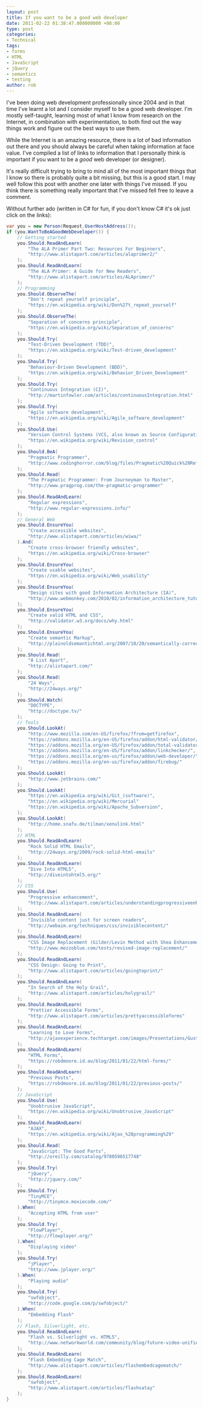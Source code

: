```yaml
---
layout: post
title: If you want to be a good web developer
date: 2011-02-22 01:38:47.000000000 +08:00
type: post
categories:
- Technical
tags:
- forms
- HTML
- JavaScript
- jQuery
- semantics
- testing
author: rob
---
```



I've been doing web development professionally since 2004 and in that time I've learnt a lot and I consider myself to be a good web developer. I'm mostly self-taught, learning most of what I know from research on the Internet, in combination with experimentation, to both find out the way things work and figure out the best ways to use them.



While the Internet is an amazing resource, there is a lot of bad information out there and you should always be careful when taking information at face value. I've compiled a list of links to information that I personally think is important if you want to be a *good* web developer (or designer).



It's really difficult trying to bring to mind all of the most important things that I know so there is probably quite a bit missing, but this is a good start. I may well follow this post with another one later with things I've missed. If you think there is something really important that I've missed fell free to leave a comment.



Without further ado (written in C# for fun, if you don't know C# it's ok just click on the links):



<!--more-->



```csharp
var you = new Person(Request.UserHostAddress());
if (you.WantToBeAGoodWebDeveloper()) {
	// Getting started
	you.Should.ReadAndLearn(
		"The ALA Primer Part Two: Resources For Beginners",
		"http://www.alistapart.com/articles/alaprimer2/"
	);
	you.Should.ReadAndLearn(
		"The ALA Primer: A Guide for New Readers",
		"http://www.alistapart.com/articles/ALAprimer/"
	);
	// Programming
	you.Should.ObserveThe(
		"Don't repeat yourself principle",
		"https://en.wikipedia.org/wiki/Don%27t_repeat_yourself"
	);
	you.Should.ObserveThe(
		"Separation of concerns principle",
		"https://en.wikipedia.org/wiki/Separation_of_concerns"
	);
	you.Should.Try(
		"Test-Driven Development (TDD)",
		"https://en.wikipedia.org/wiki/Test-driven_development"
	);
	you.Should.Try(
		"Behaviour-Driven Development (BDD)",
		"https://en.wikipedia.org/wiki/Behavior_Driven_Development"
	);
	you.Should.Try(
		"Continuous Integration (CI)",
		"http://martinfowler.com/articles/continuousIntegration.html"
	);
	you.Should.Try(
		"Agile software development",
		"https://en.wikipedia.org/wiki/Agile_software_development"
	);
	you.Should.Use(
		"Version Control Systems (VCS, also known as Source Configuration Management (SCM))",
		"https://en.wikipedia.org/wiki/Revision_control"
	);
	you.Should.BeA(
		"Pragmatic Programmer",
		"http://www.codinghorror.com/blog/files/Pragmatic%20Quick%20Reference.htm"
	);
	you.Should.Read(
		"The Pragmatic Programmer: From Journeyman to Master",
		"http://www.pragprog.com/the-pragmatic-programmer"
	);
	you.Should.ReadAndLearn(
		"Regular expressions",
		"http://www.regular-expressions.info/"
	);
	// General Web
	you.Should.EnsureYou(
		"Create accessible websites",
		"http://www.alistapart.com/articles/wiwa/"
	).And(
		"Create cross-browser friendly websites",
		"https://en.wikipedia.org/wiki/Cross-browser"
	);
	you.Should.EnsureYou(
		"Create usable websites",
		"https://en.wikipedia.org/wiki/Web_usability"
	);
	you.Should.EnsureYou(
		"Design sites with good Information Architecture (IA)",
		"http://www.webmonkey.com/2010/02/information_architecture_tutorial/"
	);
	you.Should.EnsureYou(
		"Create valid HTML and CSS",
		"http://validator.w3.org/docs/why.html"
	);
	you.Should.EnsureYou(
		"Create semantic Markup",
		"http://plainoldsemantichtml.org/2007/10/20/semantically-correct-html-benefits/"
	);
	you.Should.Read(
		"A List Apart",
		"http://alistapart.com/"
	);
	you.Should.Read(
		"24 Ways",
		"http://24ways.org/"
	);
	you.Should.Watch(
		"DOCTYPE",
		"http://doctype.tv/"
	);
	// Tools
	you.Should.LookAt(
		"http://www.mozilla.com/en-US/firefox/?from=getfirefox",
		"https://addons.mozilla.org/en-US/firefox/addon/html-validator/",
		"https://addons.mozilla.org/en-US/firefox/addon/total-validator/",
		"https://addons.mozilla.org/en-US/firefox/addon/linkchecker/",
		"https://addons.mozilla.org/en-us/firefox/addon/web-developer/",
		"https://addons.mozilla.org/en-us/firefox/addon/firebug/"
	);
	you.Should.LookAt(
		"http://www.jetbrains.com/"
	);
	you.Should.LookAt(
		"https://en.wikipedia.org/wiki/Git_(software)",
		"https://en.wikipedia.org/wiki/Mercurial"
		"https://en.wikipedia.org/wiki/Apache_Subversion",
	);
	you.Should.LookAt(
		"http://home.snafu.de/tilman/xenulink.html"
	);
	// HTML
	you.Should.ReadAndLearn(
		"Rock Solid HTML Emails",
		"http://24ways.org/2009/rock-solid-html-emails"
	);
	you.Should.ReadAndLearn(
		"Dive Into HTML5",
		"http://diveintohtml5.org/"
	);
	// CSS
	you.Should.Use(
		"Progressive enhancement",
		"http://www.alistapart.com/articles/understandingprogressiveenhancement/"
	);
	you.Should.ReadAndLearn(
		"Invisible content just for screen readers",
		"http://webaim.org/techniques/css/invisiblecontent/"
	);
	you.Should.ReadAndLearn(
		"CSS Image Replacement (Gilder/Levin Method with Shea Enhancement)",
		"http://www.mezzoblue.com/tests/revised-image-replacement/"
	);
	you.Should.ReadAndLearn(
		"CSS Design: Going to Print",
		"http://www.alistapart.com/articles/goingtoprint/"
	);
	you.Should.ReadAndLearn(
		"In Search of the Holy Grail",
		"http://www.alistapart.com/articles/holygrail/"
	);
	you.Should.ReadAndLearn(
		"Prettier Accessible Forms",
		"http://www.alistapart.com/articles/prettyaccessibleforms"
	);
	you.Should.ReadAndLearn(
		"Learning to Love Forms",
		"http://ajaxexperience.techtarget.com/images/Presentations/Gustafson_Aaron_Learning-to-love-forms.pdf"
	);
	you.Should.ReadAndLearn(
		"HTML Forms",
		"https://robdmoore.id.au/blog/2011/01/22/html-forms/"
	);
	you.Should.ReadAndLearn(
		"Previous Posts",
		"https://robdmoore.id.au/blog/2011/01/22/previous-posts/"
	);
	// JavaScript
	you.Should.Use(
		"Unobtrusive JavaScript",
		"https://en.wikipedia.org/wiki/Unobtrusive_JavaScript"
	);
	you.Should.ReadAndLearn(
		"AJAX",
		"https://en.wikipedia.org/wiki/Ajax_%28programming%29"
	);
	you.Should.Read(
		"JavaScript: The Good Parts",
		"http://oreilly.com/catalog/9780596517748"
	);
	you.Should.Try(
		"jQuery",
		"http://jquery.com/"
	);
	you.Should.Try(
		"TinyMCE",
		"http://tinymce.moxiecode.com/"
	).When(
		"Accepting HTML from user"
	);
	you.Should.Try(
		"FlowPlayer",
		"http://flowplayer.org/"
	).When(
		"Displaying video"
	);
	you.Should.Try(
		"jPlayer",
		"http://www.jplayer.org/"
	).When(
		"Playing audio"
	);
	you.Should.Try(
		"swfobject",
		"http://code.google.com/p/swfobject/"
	).When(
		"Embedding Flash"
	);
	// Flash, Silverlight, etc.
	you.Should.ReadAndLearn(
		"Flash vs. Silverlight vs. HTML5",
		"http://www.networkworld.com/community/blog/future-video-unified-communications"
	);
	you.Should.ReadAndLearn(
		"Flash Embedding Cage Match",
		"http://www.alistapart.com/articles/flashembedcagematch/"
	);
	you.Should.ReadAndLearn(
		"swfobject",
		"http://www.alistapart.com/articles/flashsatay"
	);
}
```

